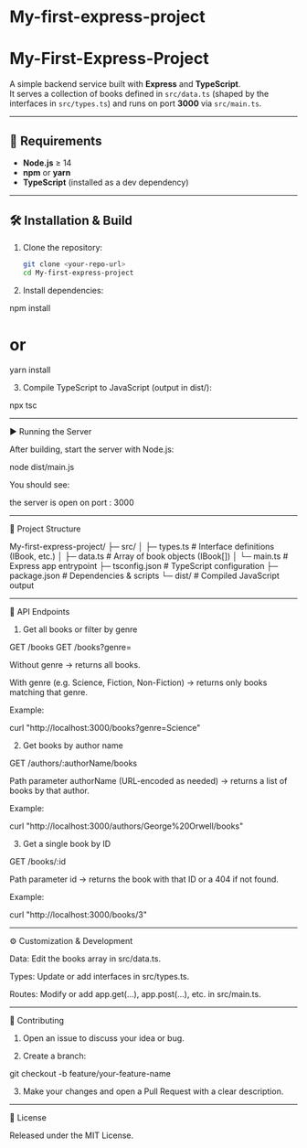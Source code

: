 # My-first-express-project
# My-First-Express-Project

A simple backend service built with **Express** and **TypeScript**.  
It serves a collection of books defined in `src/data.ts` (shaped by the interfaces in `src/types.ts`) and runs on port **3000** via `src/main.ts`.

---

## 🚀 Requirements

- **Node.js** ≥ 14  
- **npm** or **yarn**  
- **TypeScript** (installed as a dev dependency)

---

## 🛠️ Installation & Build

1. Clone the repository:
   ```bash
   git clone <your-repo-url>
   cd My-first-express-project

2. Install dependencies:

npm install
# or
yarn install


3. Compile TypeScript to JavaScript (output in dist/):

npx tsc




---

▶️ Running the Server

After building, start the server with Node.js:

node dist/main.js

You should see:

the server is open on port : 3000


---

📂 Project Structure

My-first-express-project/
├─ src/
│  ├─ types.ts       # Interface definitions (IBook, etc.)
│  ├─ data.ts        # Array of book objects (IBook[])
│  └─ main.ts        # Express app entrypoint
├─ tsconfig.json     # TypeScript configuration
├─ package.json      # Dependencies & scripts
└─ dist/             # Compiled JavaScript output


---

🔌 API Endpoints

1. Get all books or filter by genre

GET /books
GET /books?genre=<genre>

Without genre → returns all books.

With genre (e.g. Science, Fiction, Non-Fiction) → returns only books matching that genre.


Example:

curl "http://localhost:3000/books?genre=Science"

2. Get books by author name

GET /authors/:authorName/books

Path parameter authorName (URL-encoded as needed) → returns a list of books by that author.


Example:

curl "http://localhost:3000/authors/George%20Orwell/books"

3. Get a single book by ID

GET /books/:id

Path parameter id → returns the book with that ID or a 404 if not found.


Example:

curl "http://localhost:3000/books/3"


---

⚙️ Customization & Development

Data: Edit the books array in src/data.ts.

Types: Update or add interfaces in src/types.ts.

Routes: Modify or add app.get(...), app.post(...), etc. in src/main.ts.



---

🤝 Contributing

1. Open an issue to discuss your idea or bug.


2. Create a branch:

git checkout -b feature/your-feature-name


3. Make your changes and open a Pull Request with a clear description.




---

📝 License

Released under the MIT License.

